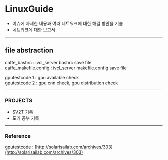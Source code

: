# LinuxGuide

- 이슈에 자세한 내용과 여러 네트워크에 대한 해결 방안을 기술
- 네트워크에 대한 보고서

---  
## file abstraction 
 
caffe_bashrc : ivcl_server bashrc save file  
caffe_makefile.config : ivcl_server makefile.config save file  

  
gputestcode 1 : gpu available check  
gputestcode 2 : gpu cnn check, gpu distribution check  
  
---  
### PROJECTS
- SV2T 기록
- 도커 공부 기록

---
### Reference

gputestcode : [http://solarisailab.com/archives/303](http://solarisailab.com/archives/303)
